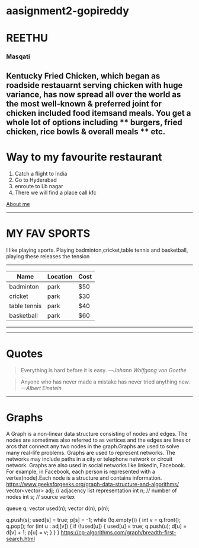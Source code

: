 # aasignment2-gopireddy
# REETHU #
### Masqati ###
Kentucky Fried Chicken, which began as roadside restauarnt serving chicken with huge variance, has now spread all over the world as the most well-known & preferred joint for chicken included food itemsand meals. You get a whole lot of options including ** burgers, fried chicken, rice bowls & overall meals ** etc.
--------------------------

# Way to my favourite restaurant

1. Catch a flight to India
2. Go to Hyderabad
3. enroute to Lb nagar
4. There we will find a place call kfc

[About me](AboutMe.md)

---------------------------
# MY FAV SPORTS

I like playing sports.
Playing badminton,cricket,table tennis and basketball,
playing these releases the tension

-----------------------------
|Name        |Location|Cost|
|------------|--------|----|
|badminton   |park    |$50 |
|cricket     | park   |$30 |
|table tennis| park   |$40 |
|basketball  |park    |$60 | 
-----------------------------

-------------------------------------------
# Quotes

>Everything is hard before it is easy. *—Johann Wolfgang von Goethe*

>Anyone who has never made a mistake has never tried anything new. *—Albert Einstein*

---------------------------------------------
# Graphs

A Graph is a non-linear data structure consisting of nodes and edges. The nodes are sometimes also referred to as vertices and the edges are lines or arcs that connect any two nodes in the graph.Graphs are used to solve many real-life problems. Graphs are used to represent networks. The networks may include paths in a city or telephone network or circuit network. Graphs are also used in social networks like linkedIn, Facebook. For example, in Facebook, each person is represented with a vertex(node).Each node is a structure and contains information.
<https://www.geeksforgeeks.org/graph-data-structure-and-algorithms/>
vector<vector<int>> adj;  // adjacency list representation
int n; // number of nodes
int s; // source vertex

queue<int> q;
vector<bool> used(n);
vector<int> d(n), p(n);

q.push(s);
used[s] = true;
p[s] = -1;
while (!q.empty()) {
    int v = q.front();
    q.pop();
    for (int u : adj[v]) {
        if (!used[u]) {
            used[u] = true;
            q.push(u);
            d[u] = d[v] + 1;
            p[u] = v;
        }
    }
}
<https://cp-algorithms.com/graph/breadth-first-search.html>


